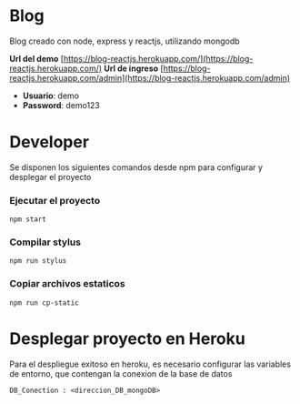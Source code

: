 # Blog

Blog creado con node, express y reactjs, utilizando mongodb

**Url del demo** [https://blog-reactjs.herokuapp.com/](https://blog-reactjs.herokuapp.com/)
**Url de ingreso** [https://blog-reactjs.herokuapp.com/admin](https://blog-reactjs.herokuapp.com/admin)
 - **Usuario**: demo
 - **Password**: demo123


# Developer

Se disponen los siguientes comandos desde npm para configurar y desplegar el proyecto

### Ejecutar el proyecto
```
npm start
```
### Compilar stylus
```
npm run stylus
```
### Copiar archivos estaticos
```
npm run cp-static
```

# Desplegar proyecto en Heroku

Para el despliegue exitoso en heroku, es necesario configurar las variables de entorno, que contengan la conexion de la base de datos
```
DB_Conection : <direccion_DB_mongoDB>
```
